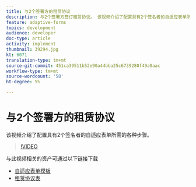 ```yaml
---
title: 与2个签署方的租赁协议
description: 与2个签署方签订租赁协议。 该视频介绍了配置具有2个签名者的自适应表单所需的各种步骤。
feature: adaptive-forms
topics: development
audience: developer
doc-type: article
activity: implement
thumbnail: 39294.jpg
kt: 6071
translation-type: tm+mt
source-git-commit: 451ca39511b52e90a44bba25c6739280f49a0aac
workflow-type: tm+mt
source-wordcount: '58'
ht-degree: 5%

---
```


# 与2个签署方的租赁协议

该视频介绍了配置具有2个签名者的自适应表单所需的各种步骤。

>[!VIDEO](https://video.tv.adobe.com/v/39294/?quality=9&learn=on)

与此视频相关的资产可通过以下链接下载

* [自适应表单模板](assets/tenancy-agreement-template.zip)
* [租赁协议表](assets/rental-agreement-form.zip)